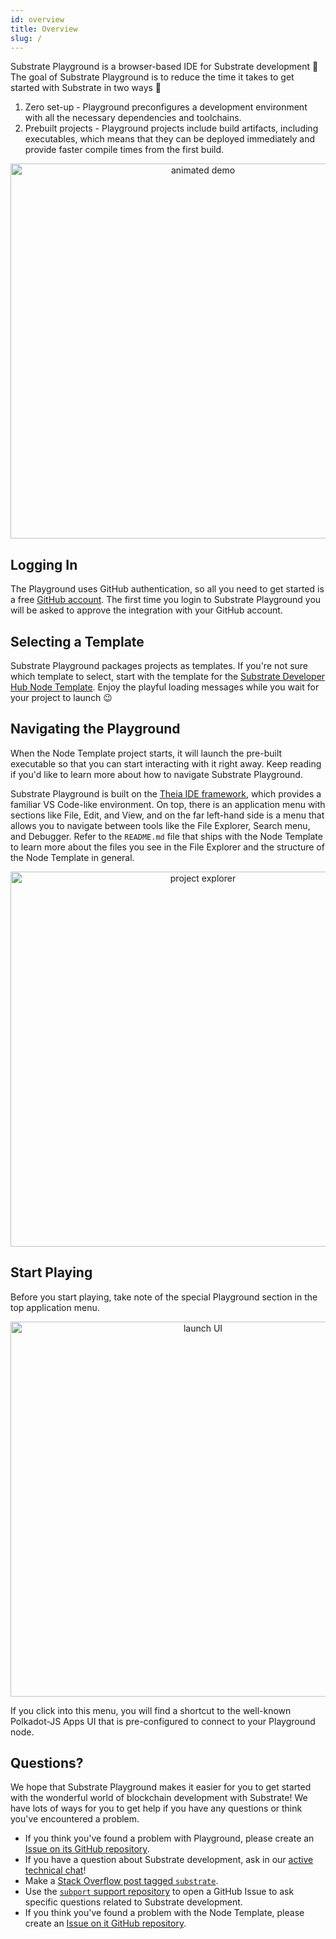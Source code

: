 ```yaml
---
id: overview
title: Overview
slug: /
---
```


Substrate Playground is a browser-based IDE for Substrate development 🤸 The goal of Substrate
Playground is to reduce the time it takes to get started with Substrate in two ways 🚀

1. Zero set-up - Playground preconfigures a development environment with all the necessary
   dependencies and toolchains.
1. Prebuilt projects - Playground projects include build artifacts, including executables, which
   means that they can be deployed immediately and provide faster compile times from the first
   build.

<p align="center">
  <img width="600" src="/substrate-playground/img/using/00-demo.gif" alt="animated demo" />
</p>

## Logging In

The Playground uses GitHub authentication, so all you need to get started is a free
[GitHub account](https://github.com/join). The first time you login to Substrate Playground you will
be asked to approve the integration with your GitHub account.

## Selecting a Template

Substrate Playground packages projects as templates. If you're not sure which template to select,
start with the template for the
[Substrate Developer Hub Node Template](https://github.com/substrate-developer-hub/substrate-node-template).
Enjoy the playful loading messages while you wait for your project to launch 😉

## Navigating the Playground

When the Node Template project starts, it will launch the pre-built executable so that you can start
interacting with it right away. Keep reading if you'd like to learn more about how to navigate
Substrate Playground.

Substrate Playground is built on the [Theia IDE framework](https://theia-ide.org/), which provides a
familiar VS Code-like environment. On top, there is an application menu with sections like File,
Edit, and View, and on the far left-hand side is a menu that allows you to navigate between tools
like the File Explorer, Search menu, and Debugger. Refer to the `README.md` file that ships with the
Node Template to learn more about the files you see in the File Explorer and the structure of the
Node Template in general.

<p align="center">
  <img width="600" src="/substrate-playground/img/using/01-explorer.png" alt="project explorer" />
</p>

## Start Playing

Before you start playing, take note of the special Playground section in the top application menu.

<p align="center">
  <img width="600" src="/substrate-playground/img/using/02-apps.png" alt="launch UI" />
</p>

If you click into this menu, you will find a shortcut to the well-known Polkadot-JS Apps UI that is
pre-configured to connect to your Playground node.

## Questions?

We hope that Substrate Playground makes it easier for you to get started with the wonderful world of
blockchain development with Substrate! We have lots of ways for you to get help if you have any
questions or think you've encountered a problem.

- If you think you've found a problem with Playground, please create an
  [Issue on its GitHub repository](https://github.com/paritytech/substrate-playground/issues).
- If you have a question about Substrate development, ask in our
  [active technical chat](https://app.element.io/#/room/!HzySYSaIhtyWrwiwEV:matrix.org)!
- Make a
  [Stack Overflow post tagged `substrate`](https://stackoverflow.com/questions/tagged/substrate).
- Use the [`subport` support repository](https://github.com/paritytech/subport/issues) to open a
  GitHub Issue to ask specific questions related to Substrate development.
- If you think you've found a problem with the Node Template, please create an
  [Issue on it GitHub repository](https://github.com/substrate-developer-hub/substrate-node-template/issues).
